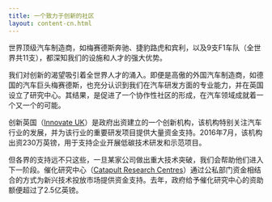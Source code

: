 ```yaml
---
title: 一个致力于创新的社区
layout: content-cn.html
---
```


世界顶级汽车制造商，如梅赛德斯奔驰、捷豹路虎和宾利，以及9支F1车队（全世界共11支），都深知我们的设施和人才的强大优势。

我们对创新的渴望吸引着全世界人才的涌入。即便是高傲的外国汽车制造商，如德国的汽车巨头梅赛德斯，也充分认识到我们在汽车研发方面的专业能力，并在英国设立了研究中心。其结果，是促进了一个协作性社区的形成，在汽车领域成就着一个又一个的可能。

创新英国（[Innovate UK](https://www.gov.uk/government/organisations/innovate-uk)）是政府出资建立的一个创新机构，该机构特别关注汽车行业的发展，并为该行业的重要研发项目提供大量资金支持。2016年7月，该机构出资230万英镑，用于支持企业开展低碳技术研发和示范项目。

但各界的支持远不只这些，一旦某家公司做出重大技术突破，我们会帮助他们进入下一阶段。催化研究中心（[Catapult Research Centres](https://www.catapult.org.uk/)）通过公私部门资金相结合的方式为新兴技术投放市场提供资金支持。去年，政府给予催化研究中心的资助额便超过了2.5亿英镑。